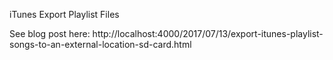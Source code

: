 
iTunes Export Playlist Files

See blog post here: http://localhost:4000/2017/07/13/export-itunes-playlist-songs-to-an-external-location-sd-card.html
